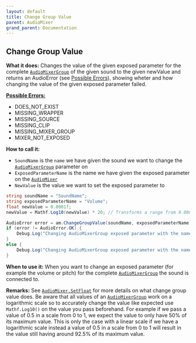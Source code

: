 ```yaml
---
layout: default
title: Change Group Value
parent: AudioMixer
grand_parent: Documentation
---
```


## Change Group Value
**What it does:**
Changes the value of the given exposed parameter for the complete [```AudioMixerGroup```](https://docs.unity3d.com/ScriptReference/Audio.AudioMixerGroup.html) of the given sound to the given newValue
and returns an AudioError (see [Possible Errors](https://mathewhdyt.github.io/Unity-Audio-Manager/docs/documentation/index/#possible-errors)), showing wheter and how changing the value of the given exposed parameter failed.

[**Possible Errors:**](https://mathewhdyt.github.io/Unity-Audio-Manager/docs/documentation/index/#possible-errors)
- DOES_NOT_EXIST
- MISSING_WRAPPER
- MISSING_SOURCE
- MISSING_CLIP
- MISSING_MIXER_GROUP
- MIXER_NOT_EXPOSED

**How to call it:**
- ```SoundName``` is the ```name``` we have given the sound we want to change the [```AudioMixerGroup```](https://docs.unity3d.com/ScriptReference/Audio.AudioMixerGroup.html) parameter on
- ```ExposedParameterName``` is the name we have given the exposed parameter on the [```AudioMixer```](https://docs.unity3d.com/ScriptReference/Audio.AudioMixer.html)
- ```NewValue``` is the value we want to set the exposed parameter to

```csharp
string soundName = "SoundName";
string exposedParameterName = "Volume";
float newValue = 0.0001f;
newValue = Mathf.Log10(newValue) * 20; // Transforms a range from 0.0001 to 1 in linear scale into -80 to 0 in logarithmic scale.

AudioError error = am.ChangeGroupValue(soundName, exposedParameterName, newValue);
if (error != AudioError.OK) {
    Debug.Log("Changing AudioMixerGroup exposed parameter with the name " + exposedParameterName + " on the sound called: " + soundName + " failed with error id: " + err);
}
else {
    Debug.Log("Changing AudioMixerGroup exposed parameter with the name " + exposedParameterName + " on the sound called: " + soundName + " with the endValue: " + endValue.ToString("0.00") + " succesfull");
}
```

**When to use it:**
When you want to change an exposed parameter (for example the volume or pitch) for the complete [```AudioMixerGroup```](https://docs.unity3d.com/ScriptReference/Audio.AudioMixerGroup.html) the sound is connected to.

**Remarks:**
See [```AudioMixer.SetFloat```](https://docs.unity3d.com/ScriptReference/Audio.AudioMixer.SetFloat.html) for more details on what change group value does.
Be aware that all values of an [```AudioMixerGroup```](https://docs.unity3d.com/ScriptReference/Audio.AudioMixerGroup.html) work on a logarithmic scale so to accurately change the value like expected use ```Mathf.Log10()``` on the value you pass beforehand.
For example if we pass a value of 0.5 in a scale from 0 to 1, we expect the value to only have 50% of its maximum value. This is only the case with a linear scale if we have a logarithmic scale instead a value of 0.5 in a scale from 0 to 1 will result in the value still having around 92.5% of its maximum value.

